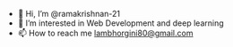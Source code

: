 - 👋 Hi, I’m @ramakrishnan-21
- 👀 I’m interested in Web Development and deep learning
- 📫 How to reach me lambhorgini80@gmail.com

<!---
ramakrishnan-21/ramakrishnan-21 is a ✨ special ✨ repository because its `README.md` (this file) appears on your GitHub profile.
You can click the Preview link to take a look at your changes.
--->
